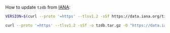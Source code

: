 
How to update `tzdb` from [IANA](https://www.iana.org/time-zones):

```bash
VERSION=$(curl --proto '=https' --tlsv1.2 -sSf https://data.iana.org/time-zones/tzdb/version)

curl --proto '=https' --tlsv1.2 -sSf -o tzdb.tar.gz -O "https://data.iana.org/time-zones/releases/tzdata${VERSION}.tar.gz"
```
